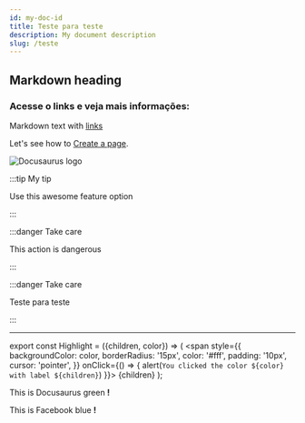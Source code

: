 ```yaml
---
id: my-doc-id
title: Teste para teste
description: My document description
slug: /teste
---
```


## Markdown heading

### Acesse o links e veja mais informações:

Markdown text with [links](./hello.md)

Let's see how to [Create a page](/my-react-page).

![Docusaurus logo](/img/docusaurus.png)

:::tip My tip

Use this awesome feature option

:::

:::danger Take care

This action is dangerous

:::

:::danger Take care

Teste para teste

:::

___ 

export const Highlight = ({children, color}) => (
  <span
    style={{
      backgroundColor: color,
      borderRadius: '15px',
      color: '#fff',
      padding: '10px',
      cursor: 'pointer',
    }}
    onClick={() => {
      alert(`You clicked the color ${color} with label ${children}`)
    }}>
    {children}
  </span>
);

This is <Highlight color="#25c2a0">Docusaurus green</Highlight> **!**

This is <Highlight color="#1877F2">Facebook blue</Highlight> **!**